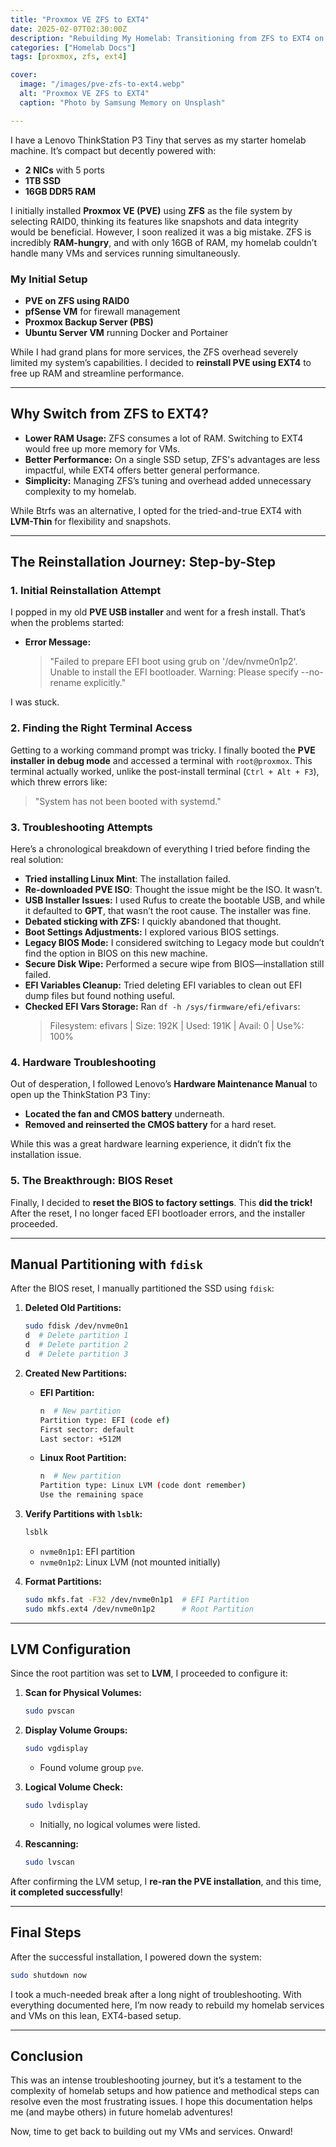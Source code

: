 ```yaml
---
title: "Proxmox VE ZFS to EXT4"
date: 2025-02-07T02:30:00Z
description: "Rebuilding My Homelab: Transitioning from ZFS to EXT4 on Proxmox VE"
categories: ["Homelab Docs"]
tags: [proxmox, zfs, ext4]

cover:
  image: "/images/pve-zfs-to-ext4.webp"
  alt: "Proxmox VE ZFS to EXT4"
  caption: "Photo by Samsung Memory on Unsplash"

---
```


I have a Lenovo ThinkStation P3 Tiny that serves as my starter homelab machine. It’s compact but decently powered with:

- **2 NICs** with 5 ports
- **1TB SSD**
- **16GB DDR5 RAM**

I initially installed **Proxmox VE (PVE)** using **ZFS** as the file system by selecting RAID0, thinking its features like snapshots and data integrity would be beneficial. However, I soon realized it was a big mistake. ZFS is incredibly **RAM-hungry**, and with only 16GB of RAM, my homelab couldn’t handle many VMs and services running simultaneously.

### My Initial Setup

- **PVE on ZFS using RAID0**
- **pfSense VM** for firewall management
- **Proxmox Backup Server (PBS)**
- **Ubuntu Server VM** running Docker and Portainer

While I had grand plans for more services, the ZFS overhead severely limited my system’s capabilities. I decided to **reinstall PVE using EXT4** to free up RAM and streamline performance.

---

## Why Switch from ZFS to EXT4?

- **Lower RAM Usage:** ZFS consumes a lot of RAM. Switching to EXT4 would free up more memory for VMs.
- **Better Performance:** On a single SSD setup, ZFS's advantages are less impactful, while EXT4 offers better general performance.
- **Simplicity:** Managing ZFS’s tuning and overhead added unnecessary complexity to my homelab.

While Btrfs was an alternative, I opted for the tried-and-true EXT4 with **LVM-Thin** for flexibility and snapshots.

---

## The Reinstallation Journey: Step-by-Step

### 1. **Initial Reinstallation Attempt**

I popped in my old **PVE USB installer** and went for a fresh install. That’s when the problems started:

- **Error Message:**
  > "Failed to prepare EFI boot using grub on '/dev/nvme0n1p2'. Unable to install the EFI bootloader. Warning: Please specify --no-rename explicitly."

I was stuck.

### 2. **Finding the Right Terminal Access**

Getting to a working command prompt was tricky. I finally booted the **PVE installer in debug mode** and accessed a terminal with `root@proxmox`. This terminal actually worked, unlike the post-install terminal (`Ctrl + Alt + F3`), which threw errors like:

> "System has not been booted with systemd."

### 3. **Troubleshooting Attempts**

Here’s a chronological breakdown of everything I tried before finding the real solution:

- **Tried installing Linux Mint**: The installation failed.
- **Re-downloaded PVE ISO**: Thought the issue might be the ISO. It wasn’t.
- **USB Installer Issues:** I used Rufus to create the bootable USB, and while it defaulted to **GPT**, that wasn’t the root cause. The installer was fine.
- **Debated sticking with ZFS:** I quickly abandoned that thought.
- **Boot Settings Adjustments:** I explored various BIOS settings.
- **Legacy BIOS Mode:** I considered switching to Legacy mode but couldn’t find the option in BIOS on this new machine.
- **Secure Disk Wipe:** Performed a secure wipe from BIOS—installation still failed.
- **EFI Variables Cleanup:** Tried deleting EFI variables to clean out EFI dump files but found nothing useful.
- **Checked EFI Vars Storage:** Ran `df -h /sys/firmware/efi/efivars`:
  > Filesystem: efivars | Size: 192K | Used: 191K | Avail: 0 | Use%: 100%

### 4. **Hardware Troubleshooting**

Out of desperation, I followed Lenovo’s **Hardware Maintenance Manual** to open up the ThinkStation P3 Tiny:

- **Located the fan and CMOS battery** underneath.
- **Removed and reinserted the CMOS battery** for a hard reset.

While this was a great hardware learning experience, it didn’t fix the installation issue.

### 5. **The Breakthrough: BIOS Reset**

Finally, I decided to **reset the BIOS to factory settings**. This **did the trick!** After the reset, I no longer faced EFI bootloader errors, and the installer proceeded.

---

## Manual Partitioning with `fdisk`

After the BIOS reset, I manually partitioned the SSD using `fdisk`:

1. **Deleted Old Partitions:**
   ```bash
   sudo fdisk /dev/nvme0n1
   d  # Delete partition 1
   d  # Delete partition 2
   d  # Delete partition 3
   ```

2. **Created New Partitions:**
   - **EFI Partition:**
     ```bash
     n  # New partition
     Partition type: EFI (code ef)
     First sector: default
     Last sector: +512M
     ```

   - **Linux Root Partition:**
     ```bash
     n  # New partition
     Partition type: Linux LVM (code dont remember)
     Use the remaining space
     ```

3. **Verify Partitions with `lsblk`:**
   ```bash
   lsblk
   ```
   - `nvme0n1p1`: EFI partition
   - `nvme0n1p2`: Linux LVM (not mounted initially)

4. **Format Partitions:**
   ```bash
   sudo mkfs.fat -F32 /dev/nvme0n1p1  # EFI Partition
   sudo mkfs.ext4 /dev/nvme0n1p2      # Root Partition
   ```

---

## LVM Configuration

Since the root partition was set to **LVM**, I proceeded to configure it:

1. **Scan for Physical Volumes:**
   ```bash
   sudo pvscan
   ```
2. **Display Volume Groups:**
   ```bash
   sudo vgdisplay
   ```
   - Found volume group `pve`.

3. **Logical Volume Check:**
   ```bash
   sudo lvdisplay
   ```
   - Initially, no logical volumes were listed.

4. **Rescanning:**
   ```bash
   sudo lvscan
   ```

After confirming the LVM setup, I **re-ran the PVE installation**, and this time, **it completed successfully**!

---

## Final Steps

After the successful installation, I powered down the system:

```bash
sudo shutdown now
```

I took a much-needed break after a long night of troubleshooting. With everything documented here, I’m now ready to rebuild my homelab services and VMs on this lean, EXT4-based setup.

---

## Conclusion

This was an intense troubleshooting journey, but it’s a testament to the complexity of homelab setups and how patience and methodical steps can resolve even the most frustrating issues. I hope this documentation helps me (and maybe others) in future homelab adventures!

Now, time to get back to building out my VMs and services. Onward!

